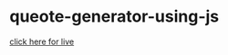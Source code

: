 <h1>queote-generator-using-js</h1>


<a href="https://pittu777.github.io/queote-generator-using-js/">click here for live</a>



